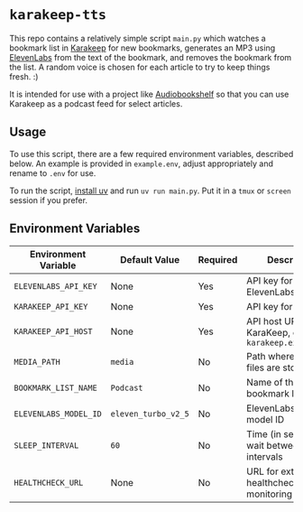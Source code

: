 # `karakeep-tts`

This repo contains a relatively simple script `main.py` which watches a bookmark list in [Karakeep](https://karakeep.app/) for new bookmarks, generates an MP3 using [ElevenLabs](https://elevenlabs.io/) from the text of the bookmark, and removes the bookmark from the list. A random voice is chosen for each article to try to keep things fresh. :)

It is intended for use with a project like [Audiobookshelf](https://www.audiobookshelf.org/) so that you can use Karakeep as a podcast feed for select articles.

## Usage
To use this script, there are a few required environment variables, described below. An example is provided in `example.env`, adjust appropriately and rename to `.env` for use.

To run the script, [install uv](https://docs.astral.sh/uv/getting-started/installation/) and run `uv run main.py`. Put it in a `tmux` or `screen` session if you prefer.

## Environment Variables

| Environment Variable     | Default Value           | Required | Description                                      |
|--------------------------|--------------------------|----------|--------------------------------------------------|
| `ELEVENLABS_API_KEY`     | None                     | Yes      | API key for ElevenLabs                           |
| `KARAKEEP_API_KEY`       | None                     | Yes      | API key for KaraKeep                             |
| `KARAKEEP_API_HOST`      | None                     | Yes      | API host URL for KaraKeep, e.g. `karakeep.example.com`                        |
| `MEDIA_PATH`             | `media`                  | No       | Path where media files are stored                |
| `BOOKMARK_LIST_NAME`     | `Podcast`                | No       | Name of the bookmark list                        |
| `ELEVENLABS_MODEL_ID`    | `eleven_turbo_v2_5`      | No       | ElevenLabs voice model ID                        |
| `SLEEP_INTERVAL`         | `60`                     | No       | Time (in seconds) to wait between intervals      |
| `HEALTHCHECK_URL`        | None                       | No       | URL for external healthcheck monitoring          |